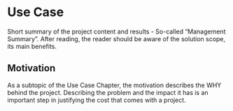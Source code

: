 # Use Case

Short summary of the project content and results - So-called “Management Summary”. After reading, the reader should be aware of the solution scope, its main benefits.

## Motivation

As a subtopic of the Use Case Chapter, the motivation describes the WHY behind the project. Describing the problem and the impact it has is an important step in justifying the cost that comes with a project.

